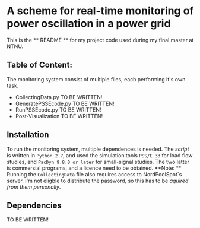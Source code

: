 # A scheme for real-time monitoring of power oscillation in a power grid
This is the ** README ** for my project code used during my final master at NTNU.

## Table of Content:
The monitoring system consist of multiple files, each performing it's own task.

* CollectingData.py
TO BE WRITTEN!
* GeneratePSSEcode.py
TO BE WRITTEN!
* RunPSSEcode.py
TO BE WRITTEN!
* Post-Visualization
TO BE WRITTEN!

## Installation
To run the monitoring system, multiple dependences is needed. The _script_ is written in `Python 2.7`, and used the simulation tools `PSS/E 33` for load flow studies, and `PacDyn 9.8.0 or later` for small-signal studies. The two latter is commersial programs, and a licence need to be obtained. **Note: ** Running the `CollectingData` file also requires access to NordPoolSpot`s server. I'm not eligble to distribute the password, so this has to be _aquired from them personally_.

## Dependencies
TO BE WRITTEN!

